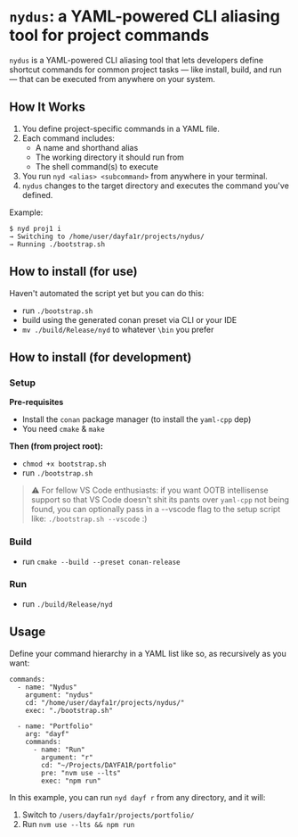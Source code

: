 # `nydus`: a YAML-powered CLI aliasing tool for project commands

`nydus` is a YAML-powered CLI aliasing tool that lets developers define shortcut commands for common project tasks — like install, build, and run — that can be executed from anywhere on your system.

## How It Works

1. You define project-specific commands in a YAML file.
2. Each command includes:
   - A name and shorthand alias
   - The working directory it should run from
   - The shell command(s) to execute
3. You run `nyd <alias> <subcommand>` from anywhere in your terminal.
4. `nydus` changes to the target directory and executes the command you've defined.

Example:
```
$ nyd proj1 i
→ Switching to /home/user/dayfa1r/projects/nydus/
→ Running ./bootstrap.sh
```

## How to install (for use)
Haven't automated the script yet but you can do this:
- run `./bootstrap.sh`
- build using the generated conan preset via CLI or your IDE
- `mv ./build/Release/nyd` to whatever `\bin` you prefer


## How to install (for development)
### Setup
**Pre-requisites**
- Install the `conan` package manager (to install the `yaml-cpp` dep)
- You need `cmake` & `make`

**Then (from project root):**
- `chmod +x bootstrap.sh`
- run `./bootstrap.sh`
> ⚠️ For fellow VS Code enthusiasts:
> if you want OOTB intellisense support so that VS Code doesn't shit its pants over `yaml-cpp` not being found,
> you can optionally pass in a --vscode flag to the setup script like:
> `./bootstrap.sh --vscode` :\)

### Build
- run `cmake --build --preset conan-release`

### Run
- run `./build/Release/nyd`

## Usage
Define your command hierarchy in a YAML list like so, as recursively as you want:
```
commands:
  - name: "Nydus"
    argument: "nydus"
    cd: "/home/user/dayfa1r/projects/nydus/"
    exec: "./bootstrap.sh"

  - name: "Portfolio"
    arg: "dayf"
    commands:
      - name: "Run"
        argument: "r"
        cd: "~/Projects/DAYFA1R/portfolio"
        pre: "nvm use --lts"
        exec: "npm run"
```

In this example, you can run `nyd dayf r` from any directory, and it will:
1. Switch to `/users/dayfa1r/projects/portfolio/`
2. Run `nvm use --lts && npm run`
